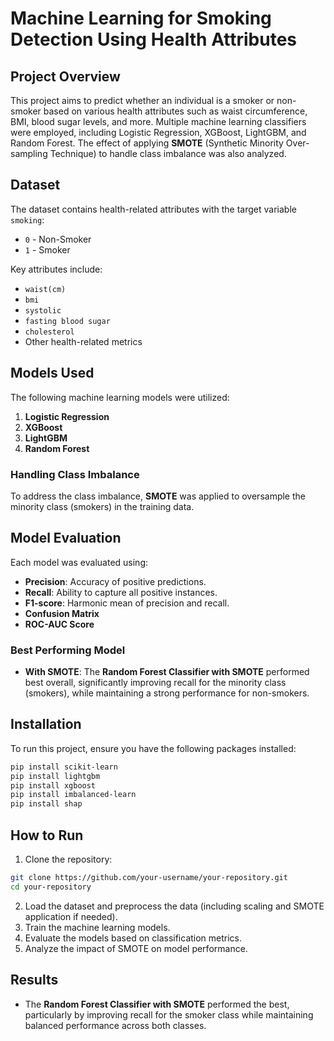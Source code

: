 # Machine Learning for Smoking Detection Using Health Attributes

## Project Overview

This project aims to predict whether an individual is a smoker or non-smoker based on various health attributes such as waist circumference, BMI, blood sugar levels, and more. 
Multiple machine learning classifiers were employed, including Logistic Regression, XGBoost, LightGBM, and Random Forest. The effect of applying **SMOTE** (Synthetic Minority Over-sampling Technique) to handle class imbalance was also analyzed.

## Dataset

The dataset contains health-related attributes with the target variable `smoking`:
- `0` - Non-Smoker
- `1` - Smoker

Key attributes include:
- `waist(cm)`
- `bmi`
- `systolic`
- `fasting blood sugar`
- `cholesterol`
- Other health-related metrics

## Models Used

The following machine learning models were utilized:
1. **Logistic Regression**
2. **XGBoost**
3. **LightGBM**
4. **Random Forest**

### Handling Class Imbalance

To address the class imbalance, **SMOTE** was applied to oversample the minority class (smokers) in the training data.

## Model Evaluation

Each model was evaluated using:
- **Precision**: Accuracy of positive predictions.
- **Recall**: Ability to capture all positive instances.
- **F1-score**: Harmonic mean of precision and recall.
- **Confusion Matrix**
- **ROC-AUC Score**

### Best Performing Model

- **With SMOTE**: The **Random Forest Classifier with SMOTE** performed best overall, significantly improving recall for the minority class (smokers), while maintaining a strong performance for non-smokers.

## Installation

To run this project, ensure you have the following packages installed:

```bash
pip install scikit-learn
pip install lightgbm
pip install xgboost
pip install imbalanced-learn
pip install shap
```

## How to Run

1. Clone the repository:

```bash
git clone https://github.com/your-username/your-repository.git
cd your-repository
```

2. Load the dataset and preprocess the data (including scaling and SMOTE application if needed).
3. Train the machine learning models.
4. Evaluate the models based on classification metrics.
5. Analyze the impact of SMOTE on model performance.

## Results

- The **Random Forest Classifier with SMOTE** performed the best, particularly by improving recall for the smoker class while maintaining balanced performance across both classes.
